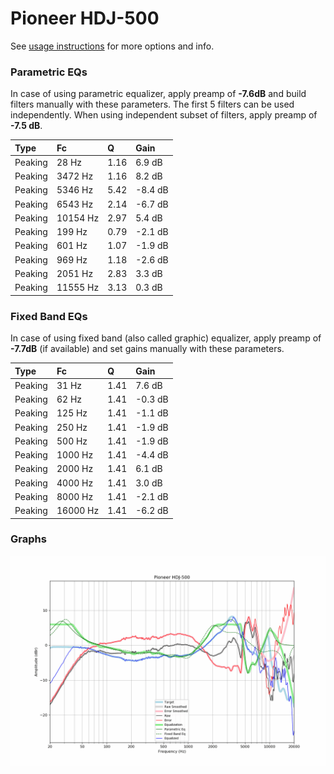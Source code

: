 # Pioneer HDJ-500
See [usage instructions](https://github.com/jaakkopasanen/AutoEq#usage) for more options and info.

### Parametric EQs
In case of using parametric equalizer, apply preamp of **-7.6dB** and build filters manually
with these parameters. The first 5 filters can be used independently.
When using independent subset of filters, apply preamp of **-7.5 dB**.

| Type    | Fc       |    Q | Gain    |
|:--------|:---------|:-----|:--------|
| Peaking | 28 Hz    | 1.16 | 6.9 dB  |
| Peaking | 3472 Hz  | 1.16 | 8.2 dB  |
| Peaking | 5346 Hz  | 5.42 | -8.4 dB |
| Peaking | 6543 Hz  | 2.14 | -6.7 dB |
| Peaking | 10154 Hz | 2.97 | 5.4 dB  |
| Peaking | 199 Hz   | 0.79 | -2.1 dB |
| Peaking | 601 Hz   | 1.07 | -1.9 dB |
| Peaking | 969 Hz   | 1.18 | -2.6 dB |
| Peaking | 2051 Hz  | 2.83 | 3.3 dB  |
| Peaking | 11555 Hz | 3.13 | 0.3 dB  |

### Fixed Band EQs
In case of using fixed band (also called graphic) equalizer, apply preamp of **-7.7dB**
(if available) and set gains manually with these parameters.

| Type    | Fc       |    Q | Gain    |
|:--------|:---------|:-----|:--------|
| Peaking | 31 Hz    | 1.41 | 7.6 dB  |
| Peaking | 62 Hz    | 1.41 | -0.3 dB |
| Peaking | 125 Hz   | 1.41 | -1.1 dB |
| Peaking | 250 Hz   | 1.41 | -1.9 dB |
| Peaking | 500 Hz   | 1.41 | -1.9 dB |
| Peaking | 1000 Hz  | 1.41 | -4.4 dB |
| Peaking | 2000 Hz  | 1.41 | 6.1 dB  |
| Peaking | 4000 Hz  | 1.41 | 3.0 dB  |
| Peaking | 8000 Hz  | 1.41 | -2.1 dB |
| Peaking | 16000 Hz | 1.41 | -6.2 dB |

### Graphs
![](./Pioneer%20HDJ-500.png)